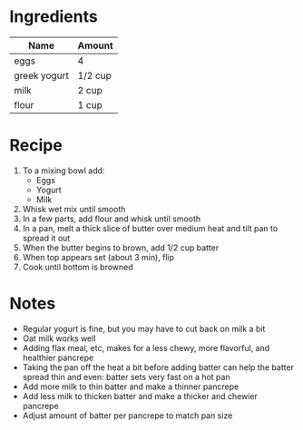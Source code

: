 # Ingredients

| Name         | Amount  |
| ------------ | ------- |
| eggs         | 4       |
| greek yogurt | 1/2 cup |
| milk         | 2 cup   |
| flour        | 1 cup   |

# Recipe

1. To a mixing bowl add:
   - Eggs
   - Yogurt
   - Milk
1. Whisk wet mix until smooth
1. In a few parts, add flour and whisk until smooth
1. In a pan, melt a thick slice of butter over medium heat and tilt pan to spread it out
1. When the butter begins to brown, add 1/2 cup batter
1. When top appears set (about 3 min), flip
1. Cook until bottom is browned

# Notes

- Regular yogurt is fine, but you may have to cut back on milk a bit
- Oat milk works well
- Adding flax meal, etc, makes for a less chewy, more flavorful, and healthier pancrepe
- Taking the pan off the heat a bit before adding batter can help the batter spread thin and even: batter sets very fast on a hot pan
- Add more milk to thin batter and make a thinner pancrepe
- Add less milk to thicken batter and make a thicker and chewier pancrepe
- Adjust amount of batter per pancrepe to match pan size
